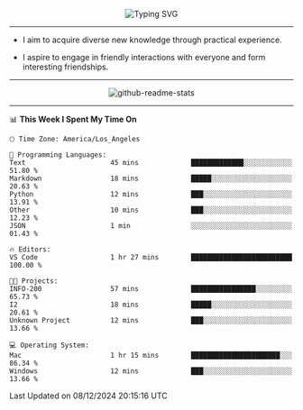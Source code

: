 <p align="center">
  <img src="https://readme-typing-svg.demolab.com?font=Fira+Code&weight=500&size=32&duration=2500&pause=1600&center=true&vCenter=true&random=false&width=1024&height=64&lines=Hi+there+%F0%9F%91%8B;I'm+delighted+you+could+make+it+here+%F0%9F%8E%89;I'm+Harry%2C+a+college+student+still+finding+my+way" alt="Typing SVG" />
</p>


---


- I aim to acquire diverse new knowledge through practical experience.

- I aspire to engage in friendly interactions with everyone and form interesting friendships.


---


<p align="center">
  <img src="https://github-readme-stats.vercel.app/api?username=Harry-Jing&show_icons=true" alt="github-readme-stats"/>
</p>


---

<!--START_SECTION:waka-->
📊 **This Week I Spent My Time On** 

```text
🕑︎ Time Zone: America/Los_Angeles

💬 Programming Languages: 
Text                     45 mins             █████████████░░░░░░░░░░░░   51.80 % 
Markdown                 18 mins             █████░░░░░░░░░░░░░░░░░░░░   20.63 % 
Python                   12 mins             ███░░░░░░░░░░░░░░░░░░░░░░   13.91 % 
Other                    10 mins             ███░░░░░░░░░░░░░░░░░░░░░░   12.23 % 
JSON                     1 min               ░░░░░░░░░░░░░░░░░░░░░░░░░   01.43 % 

🔥 Editors: 
VS Code                  1 hr 27 mins        █████████████████████████   100.00 % 

🐱‍💻 Projects: 
INFO-200                 57 mins             ████████████████░░░░░░░░░   65.73 % 
I2                       18 mins             █████░░░░░░░░░░░░░░░░░░░░   20.61 % 
Unknown Project          12 mins             ███░░░░░░░░░░░░░░░░░░░░░░   13.66 % 

💻 Operating System: 
Mac                      1 hr 15 mins        ██████████████████████░░░   86.34 % 
Windows                  12 mins             ███░░░░░░░░░░░░░░░░░░░░░░   13.66 % 
```


 Last Updated on 08/12/2024 20:15:16 UTC
<!--END_SECTION:waka-->
